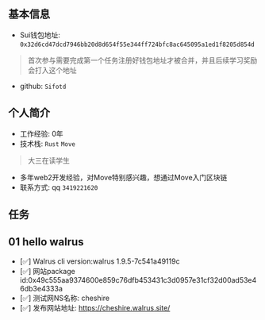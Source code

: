 ## 基本信息
- Sui钱包地址: `0x32d6cd47dcd7946bb20d8d654f55e344ff724bfc8ac645095a1ed1f8205d854d`
> 首次参与需要完成第一个任务注册好钱包地址才被合并，并且后续学习奖励会打入这个地址
- github: `Sifotd`

## 个人简介
- 工作经验: 0年
- 技术栈: `Rust` `Move`

> 大三在读学生
- 多年web2开发经验，对Move特别感兴趣，想通过Move入门区块链
- 联系方式: qq `3419221620`

## 任务

##   01 hello walrus
- [✅] Walrus cli version:walrus 1.9.5-7c541a49119c
- [✅] 网站package id:0x49c555aa9374600e859c76dfb453431c3d0957e31cf32d00ad53e46db3e4333a
- [✅] 测试网NS名称: cheshire
- [✅] 发布网站地址: https://cheshire.walrus.site/